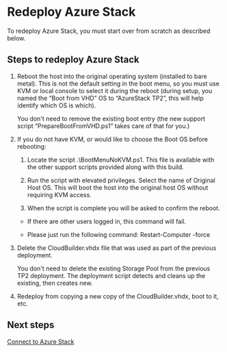 <properties
    pageTitle="Redeploy Azure Stack | Microsoft Azure"
    description="Redeploy Azure Stack."
    services="azure-stack"
    documentationCenter=""
    authors="ErikjeMS"
    manager="byronr"
    editor=""/>

<tags
    ms.service="azure-stack"
    ms.workload="na"
    ms.tgt_pltfrm="na"
    ms.devlang="na"
    ms.topic="article"
    ms.date="09/29/2016"
    ms.author="erikje"/>

# <a name="redeploy-azure-stack"></a>Redeploy Azure Stack

To redeploy Azure Stack, you must start over from scratch as described below.

## <a name="steps-to-redeploy-azure-stack"></a>Steps to redeploy Azure Stack

1. Reboot the host into the original operating system (installed to bare metal). This is not the default setting in the boot menu, so you must use KVM or local console to select it during the reboot (during setup, you named the “Boot from VHD” OS to “AzureStack TP2”, this will help identify which OS is which).

    You don't need to remove the existing boot entry (the new support script “PrepareBootFromVHD.ps1” takes care of that for you.)

2. If you do not have KVM, or would like to choose the Boot OS before rebooting:
    
    1. Locate the script .\BootMenuNoKVM.ps1. This file is available with the other support scripts provided along with this build.
    
    2. Run the script with elevated privileges. Select the name of Original Host OS. This will boot the host into the original host OS without requiring KVM access.
    
    3. When the script is complete you will be asked to confirm the reboot.

    - If there are other users logged in, this command will fail.

    - Please just run the following command: Restart-Computer -force 
 
3. Delete the CloudBuilder.vhdx file that was used as part of the previous deployment.

    You don't need to delete the existing Storage Pool from the previous TP2 deployment. The deployment script detects and cleans up the existing, then creates new.

5. Redeploy from copying a new copy of the CloudBuilder.vhdx, boot to it, etc.

## <a name="next-steps"></a>Next steps

[Connect to Azure Stack](azure-stack-connect-azure-stack.md)
